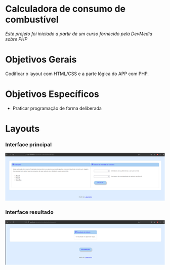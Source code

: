 # Calculadora de consumo de combustível

_Este projeto foi iniciado a partir de um curso fornecido pela DevMedia sobre PHP_

# Objetivos Gerais

Codificar o layout com HTML/CSS e a parte lógica do APP com PHP.

# Objetivos Específicos

- Praticar programação de forma deliberada

# Layouts 

### Interface principal
![](assets/layout-final.png)

### Interface resultado

![](assets/layout-resultado.png)

